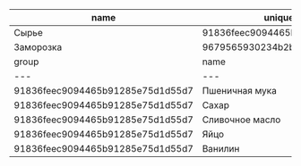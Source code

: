 | name | unique_code |
| --- | --- |
| Сырье | 91836feec9094465b91285e75d1d55d7 |
| Заморозка | 9679565930234b2bab499fed688ce3a9 |
| group | name | range | unique_code |
| --- | --- | --- | --- |
| 91836feec9094465b91285e75d1d55d7 | Пшеничная мука | 1cdee2d40f4d480682a49d443bb3d3cf | f6bbdb7a2a6243bc99c55fafd21cfdad |
| 91836feec9094465b91285e75d1d55d7 | Сахар | 1cdee2d40f4d480682a49d443bb3d3cf | c3e7d017c7444d5ebea55fece5082416 |
| 91836feec9094465b91285e75d1d55d7 | Сливочное масло | 1cdee2d40f4d480682a49d443bb3d3cf | 8008c66242dd4154a6e391e7e9b01ca5 |
| 91836feec9094465b91285e75d1d55d7 | Яйцо | c2138063c7064871a4b2c7425e486fe8 | 339c5627e3824c7484bd9164a0c9fd56 |
| 91836feec9094465b91285e75d1d55d7 | Ванилин | 1cdee2d40f4d480682a49d443bb3d3cf | c7a0b75aeea2415393158e45e31a87fb |
